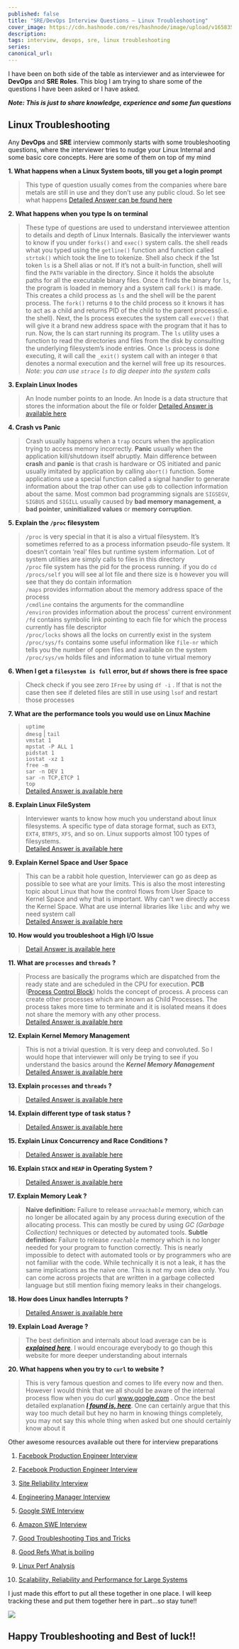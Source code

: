 ```yaml
---
published: false
title: "SRE/DevOps Interview Questions — Linux Troubleshooting"
cover_image: https://cdn.hashnode.com/res/hashnode/image/upload/v1658350256075/Qe6ZpmMxX.png?auto=compress
description:
tags: interview, devops, sre, linux troubleshooting
series:
canonical_url:
---
```


I have been on both side of the table as interviewer and as interviewee for **DevOps** and **SRE Roles**. This blog I am trying to share some of the questions I have been asked or I have asked.

_**Note: This is just to share knowledge, experience and some fun questions**_

## Linux Troubleshooting

Any **DevOps** and **SRE** interview commonly starts with some troubleshooting questions, where the interviewer tries to nudge your Linux Internal and some basic core concepts. Here are some of them on top of my mind

**1. What happens when a Linux System boots, till you get a login prompt**
>  This type of question usually comes from the companies where bare metals are still in use and they don’t use any public cloud. So let see what happens
> [Detailed Answer can be found here](https://opensource.com/article/17/2/linux-boot-and-startup)

**2. What happens when you type ls on terminal**
>  These type of questions are used to understand interviewee attention to details and depth of Linux Internals. Basically the interviewer wants to know if you under `forks()` and `exec()` system calls.
>  the shell reads what you typed using the `getline()` function and function called `strtok()` which took the line to tokenize. Shell also check if the 1st token `ls` is a Shell alias or not. If it’s not a built-in function, shell will find the `PATH` variable in the directory. Since it holds the absolute paths for all the executable binary files. Once it finds the binary for `ls`, the program is loaded in memory and a system call `fork()` is made. This creates a child process as `ls` and the shell will be the parent process. The `fork()` returns `0` to the child process so it knows it has to act as a child and returns PID of the child to the parent process(i.e. the shell).
>  Next, the ls process executes the system call `execve()` that will give it a brand new address space with the program that it has to run. Now, the ls can start running its program. The `ls` utility uses a function to read the directories and files from the disk by consulting the underlying filesystem’s inode entries.
>  Once `ls` process is done executing, it will call the `_exit()` system call with an integer `0` that denotes a normal execution and the kernel will free up its resources.
>  _Note: you can use `strace` `ls` to dig deeper into the system calls_

**3. Explain Linux Inodes**
>  An Inode number points to an Inode. An Inode is a data structure that stores the information about the file or folder
>  [Detailed Answer is available here](https://www.thegeekstuff.com/2012/01/linux-inodes)

**4. Crash vs Panic**
>  Crash usually happens when a `trap` occurs when the application trying to access memory incorrectly. **Panic** usually when the application kill/shutdown itself abruptly. Main difference between **crash** and **panic** is that crash is hardware or OS initiated and panic usually imitated by application by calling `abort()` function. Some applications use a special function called a signal handler to generate information about the trap other can use `gdb` to collection information about the same.
>  Most common bad programming signals are `SIGSEGV`, `SIGBUS` and `SIGILL` usually caused by **bad memory management**, **a bad pointer**, **uninitialized values** or **memory corruption**.

**5. Explain the `/proc` filesystem**
>  `/proc` is very special in that it is also a virtual filesystem. It’s sometimes referred to as a process information pseudo-file system. It doesn’t contain ‘real’ files but runtime system information. Lot of system utilities are simply calls to files in this directory  
>  `/proc` file system has the pid for the process running. if you do `cd /procs/self` you will see al lot file and there size is `0` however you will see that they do contain information  
>  `/maps` provides information about the memory address space of the process  
>  `/cmdline` contains the arguments for the commandline  
>  `/environ` provides information about the process' current environment  
>  `/fd` contains symbolic link pointing to each file for which the process currently has file descriptor  
>  `/proc/locks` shows all the locks on currently exist in the system  
>  `/proc/sys/fs` contains some useful information like `file-nr` which tells you the number of open files and available on the system  
>  `/proc/sys/vm` holds files and information to tune virtual memory

**6. When I get a `filesystem is full` error, but `df` shows there is free space**
>  Check check if you see zero `IFree` by using `df -i` . If that is not the case then see if deleted files are still in use using `lsof` and restart those processes

**7. What are the performance tools you would use on Linux Machine**
>  `uptime`  
> `dmesg` | `tail`  
> `vmstat 1`  
> `mpstat -P ALL 1`  
> `pidstat 1`  
> `iostat -xz 1`  
> `free -m`  
> `sar -n DEV 1`  
> `sar -n TCP,ETCP 1`  
> `top`  
>  [Detailed Answer is available here](https://netflixtechblog.com/linux-performance-analysis-in-60-000-milliseconds-accc10403c55)

**8. Explain Linux FileSystem**
>  Interviewer wants to know how much you understand about linux filesystems. A specific type of data storage format, such as `EXT3`, `EXT4`, `BTRFS`, `XFS`, and so on. Linux supports almost 100 types of filesystems.  
>  [Detailed Answer is available here](https://opensource.com/life/16/10/introduction-linux-filesystems)

**9. Explain Kernel Space and User Space**
>  This can be a rabbit hole question, Interviewer can go as deep as possible to see what are your limits. This is also the most interesting topic about Linux that how the control flows from User Space to Kernel Space and why that is important. Why can’t we directly access the Kernel Space. What are use internal libraries like `libc` and why we need system call  
>  [Detailed Answer is available here](https://learnlinuxconcepts.blogspot.com/2014/02/kernel-space-and-user-space.html)

**10. How would you troubleshoot a High I/O Issue**
>  [Detail Answer is available here](https://www.howtouselinux.com/post/troubleshoot-high-iowait-issue-on-linux-system)

**11. What are `processes` and `threads` ?**
>  Process are basically the programs which are dispatched from the ready state and are scheduled in the CPU for execution. **PCB** ([Process Control Block](https://www.geeksforgeeks.org/process-table-and-process-control-block-pcb/)) holds the concept of process. A process can create other processes which are known as Child Processes. The process takes more time to terminate and it is isolated means it does not share the memory with any other process.  
>  [Detailed Answer is available here](https://learnlinuxconcepts.blogspot.com/2014/03/process-management.html)

**12. Explain Kernel Memory Management**
>  This is not a trivial question. It is very deep and convoluted. So I would hope that interviewer will only be trying to see if you understand the basics around the _**Kernel Memory Management**_  
>  [Detailed Answer is available here](https://linux-kernel-labs.github.io/refs/heads/master/lectures/memory-management.html)

**13. Explain `processes` and `threads` ?**
>  [Detailed Answer is available here](https://labuladong.gitbook.io/algo-en/v.-common-knowledge/linuxprocess)

**14. Explain different type of task status ?**
>  [Detailed Answer is available here](https://linux-kernel-labs.github.io/refs/heads/master/lectures/processes.html#blocking-and-waking-up-tasks)

**15. Explain Linux Concurrency and Race Conditions ?**
>  [Detailed Answer is available here](https://learnlinuxconcepts.blogspot.com/2014/07/concurrency-and-race-conditions.html)

**16. Explain `STACK` and `HEAP` in Operating System ?**
>  [Detailed Answer is available here](https://learnlinuxconcepts.blogspot.com/2014/02/stack-and-heap.html)

**17. Explain Memory Leak ?**
>  **Naive definition:** Failure to release _`unreachable`_ memory, which can no longer be allocated again by any process during execution of the allocating process. This can mostly be cured by using _GC (Garbage Collection)_ techniques or detected by automated tools.
>  **Subtle definition:** Failure to release _`reachable`_ memory which is no longer needed for your program to function correctly. This is nearly impossible to detect with automated tools or by programmers who are not familiar with the code. While technically it is not a leak, it has the same implications as the naive one. This is not my own idea only. You can come across projects that are written in a garbage collected language but still mention fixing memory leaks in their changelogs.

**18. How does Linux handles Interrupts ?**
>  [Detailed Answer is available here](https://linux-kernel-labs.github.io/refs/heads/master/lectures/interrupts.html)

**19. Explain Load Average ?**
>  The best definition and internals about load average can be is _**[explained here](https://www.brendangregg.com/blog/2017-08-08/linux-load-averages.html)**_. I would encourage everybody to go though this website for more deeper understanding about internals

**20. What happens when you try to `curl` to website ?**
>  This is very famous question and comes to life every now and then. However I would think that we all should be aware of the internal process flow when you do curl www.google.com . Once the best detailed explanation _**[I found is, here](https://github.com/alex/what-happens-when)**_. One can certainly argue that this way too much detail but hey no harm in knowing things completely, you may not say this whole thing when asked but one should certainly know about it

Other awesome resources available out there for interview preparations

 1. [Facebook Production Engineer Interview](https://azalio.wordpress.com/2016/05/29/facebook-production-engineer/)

 2. [Facebook Production Engineer Interview](https://github.com/krishnaramb/FB_Prep/wiki/linkedin)

 3. [Site Reliability Interview](https://yumminhuang.github.io/note/sreinterview/)

 4. [Engineering Manager Interview](https://docs.google.com/document/d/1ckl5roGhYkZAEBfaJHZT_-80upmhfzBZWAGmXvPJd3U/edit#)

 5. [Google SWE Interview](https://igotanoffer.com/blogs/tech/google-software-engineer-interview)

 6. [Amazon SWE Interview](https://igotanoffer.com/blogs/tech/amazon-software-development-engineer-interview)

 7. [Good Troubleshooting Tips and Tricks](https://www.bogotobogo.com/DevOps/DevOps-Sys-Admin-Interview-Questions-Trouble-Shooting-Slow-Application-Performance-BottleNecks-Leaks.php)

 8. [Good Refs What is boiling](https://docs.google.com/spreadsheets/d/1O_qwBKEESxXos-4auFjiU56RemuF2Fic--Mm7ABPvHA/edit#gid=0)

 9. [Linux Perf Analysis](https://www.brendangregg.com/Articles/Netflix_Linux_Perf_Analysis_60s.pdf)

 10. [Scalability, Reliability and Performance for Large Systems](https://github.com/binhnguyennus/awesome-scalability)

I just made this effort to put all these together in one place. I will keep tracking these and put them together here in part…so stay tune!!

![](https://cdn-images-1.medium.com/max/2800/0*b-aTKZcL-mBEHH1R.png)

## Happy Troubleshooting and Best of luck!!
